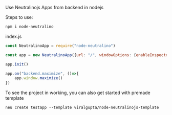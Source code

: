 Use Neutralinojs Apps from backend in nodejs

Steps to use:

```bash
npm i node-neutralino
```

index.js
```javascript
const NeutralinoApp = require("node-neutralino")

const app = new NeutralinoApp({url: "/", windowOptions: {enableInspector: false}})

app.init()

app.on("backend.maximize", ()=>{
    app.window.maximize()
})
```

To see the project in working, you can also get started with premade template
```
neu create testapp --template viralgupta/node-neutralinojs-template
```
